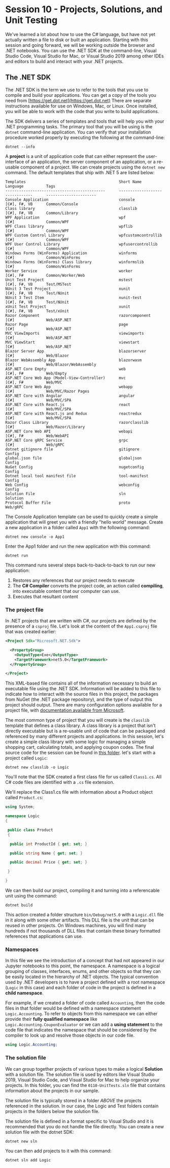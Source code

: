 # Session 10 - Projects, Solutions, and Unit Testing

We've learned a lot about how to use the C# language, but have not yet actually written a file to disk or built an application.  Starting with this session and going forward, we will be working outside the browser and .NET notebooks.  You can use the .NET SDK at the command-line, Visual Studio Code, Visual Studio for Mac, or Visual Studio 2019 among other IDEs and editors to build and interact with your .NET projects.

## The .NET SDK

The .NET SDK is the term we use to refer to the tools that you use to compile and build your applications.  You can get a copy of the tools you need from [https://get.dot.net](https://get.dot.net)  There are separate instructions available for use on Windows, Mac, or Linux.  Once installed, you will be able to work with the code that you write to build applications.

The SDK delivers a series of templates and tools that will help you with your .NET programming tasks.  The primary tool that you will be using is the `dotnet` command-line application.  You can verify that your installation procedure worked properly by executing the following at the command-line:

```console
dotnet --info
```

A **project** is a unit of application code that can either represent the user-interface of an application, the server component of an application, or a re-usable component of a project.  We can create projects using the `dotnet new` command.  The default templates that ship with .NET 5 are listed below:

```
Templates                                         Short Name               Language          Tags
--------------------------------------------      -------------------      ------------      ----------------------
Console Application                               console                  [C#], F#, VB      Common/Console
Class library                                     classlib                 [C#], F#, VB      Common/Library
WPF Application                                   wpf                      [C#]              Common/WPF
WPF Class library                                 wpflib                   [C#]              Common/WPF
WPF Custom Control Library                        wpfcustomcontrollib      [C#]              Common/WPF
WPF User Control Library                          wpfusercontrollib        [C#]              Common/WPF
Windows Forms (WinForms) Application              winforms                 [C#]              Common/WinForms
Windows Forms (WinForms) Class library            winformslib              [C#]              Common/WinForms
Worker Service                                    worker                   [C#], F#          Common/Worker/Web
Unit Test Project                                 mstest                   [C#], F#, VB      Test/MSTest
NUnit 3 Test Project                              nunit                    [C#], F#, VB      Test/NUnit
NUnit 3 Test Item                                 nunit-test               [C#], F#, VB      Test/NUnit
xUnit Test Project                                xunit                    [C#], F#, VB      Test/xUnit
Razor Component                                   razorcomponent           [C#]              Web/ASP.NET
Razor Page                                        page                     [C#]              Web/ASP.NET
MVC ViewImports                                   viewimports              [C#]              Web/ASP.NET
MVC ViewStart                                     viewstart                [C#]              Web/ASP.NET
Blazor Server App                                 blazorserver             [C#]              Web/Blazor
Blazor WebAssembly App                            blazorwasm               [C#]              Web/Blazor/WebAssembly
ASP.NET Core Empty                                web                      [C#], F#          Web/Empty
ASP.NET Core Web App (Model-View-Controller)      mvc                      [C#], F#          Web/MVC
ASP.NET Core Web App                              webapp                   [C#]              Web/MVC/Razor Pages
ASP.NET Core with Angular                         angular                  [C#]              Web/MVC/SPA
ASP.NET Core with React.js                        react                    [C#]              Web/MVC/SPA
ASP.NET Core with React.js and Redux              reactredux               [C#]              Web/MVC/SPA
Razor Class Library                               razorclasslib            [C#]              Web/Razor/Library
ASP.NET Core Web API                              webapi                   [C#], F#          Web/WebAPI
ASP.NET Core gRPC Service                         grpc                     [C#]              Web/gRPC
dotnet gitignore file                             gitignore                                  Config
global.json file                                  globaljson                                 Config
NuGet Config                                      nugetconfig                                Config
Dotnet local tool manifest file                   tool-manifest                              Config
Web Config                                        webconfig                                  Config
Solution File                                     sln                                        Solution
Protocol Buffer File                              proto                                      Web/gRPC
```

The Console Application template can be used to quickly create a simple application that will greet you with a friendly "hello world" message.  Create a new application in a folder called `App1` with the following command:

```
dotnet new console -o App1
```

Enter the App1 folder and run the new application with this command:

```console
dotnet run
```

This command runs several steps back-to-back-to-back to run our new application:

1. Restores any references that our project needs to execute
1. The **C# Compiler** converts the project code, an action called **compiling**, into executable content that our computer can use.
1. Executes that resultant content

### The project file

In .NET projects that are written with C#, our projects are defined by the presence of a `csproj` file.  Let's look at the content of the `App1.csproj` file that was created earlier:

```xml
<Project Sdk="Microsoft.NET.Sdk">

  <PropertyGroup>
    <OutputType>Exe</OutputType>
    <TargetFramework>net5.0</TargetFramework>
  </PropertyGroup>

</Project>
```

This XML-based file contains all of the information necessary to build an executable file using the .NET SDK.  Information will be added to this file to indicate how to interact with the source files in this project, the packages from NuGet (the .NET package repository), and the type of output this project should output.  There are many configuration options available for a project file, with [documentation available from Microsoft](https://docs.microsoft.com/en-us/aspnet/web-forms/overview/deployment/web-deployment-in-the-enterprise/understanding-the-project-file).

The most common type of project that you will create is the `classlib` template that defines a class library.  A class library is a project that isn't directly executable but is a re-usable unit of code that can be packaged and referenced by many different projects and applications.  In this session, let's create a simple class library with some logic for managing a simple shopping cart, calculating totals, and applying coupon codes.  The final source code for the session can be found in [this folder](https://github.com/csharpfritz/csharp_with_csharpfritz/tree/main/sessions/0110-UnitTests).  let's start with a project called `Logic`:

```console
dotnet new classlib -o Logic
```

You'll note that the SDK created a first class file for us called `Class1.cs`.  All C# code files are identified with a `.cs` file extension. 

We'll replace the Class1.cs file with information about a Product object called `Product.cs`:

```csharp
using System;

namespace Logic
{

 public class Product
 {

  public int ProductId { get; set; }

  public string Name { get; set; }

  public decimal Price { get; set; }

 }

}
```

We can then build our project, compiling it and turning into a referencable unit using the command:

```console
dotnet build
```

This action created a folder structure `bin/Debug/net5.0` with a `Logic.dll` file in it along with some other artifacts.  This DLL file is the unit that can be reused in other projects.  On Windows machines, you will find many hundreds if not thousands of DLL files that contain these binary formatted references that applications can use.

### Namespaces

In this file we see the introduction of a concept that had not appeared in our Jupyter notebooks to this point, the namespace.  A namespace is a logical grouping of classes, interfaces, enums, and other objects so that they can be easily located in the hierarchy of .NET objects.  The typical convention used by .NET developers is to have a project defined with a root namespace (`Logic` in this case) and each folder of code in the project is defined in a **child namespace**.  

For example, if we created a folder of code called `Accounting`, then the code files in that folder would be defined with a namespace statement `Logic.Accounting`.  To refer to objects from this namespace we can either provide their **fully qualified namespace** like `Logic.Accounting.CouponEvaluator` or we can add a **using statement** to the code file that indicates the namespace that should be considered by the compiler to look up and resolve those objects in our code file.

```csharp
using Logic.Accounting;
```

### The solution file

We can group together projects of various types to make a logical **Solution** with a solution file.  The solution file is used by editors like Visual Studio 2019, Visual Studio Code, and Visual Studio for Mac to help organize your projects.  In this folder, you can find the `0110-UnitTests.sln` file that contains information about the projects in our sample.

The solution file is typically stored in a folder _ABOVE_ the projects referenced in the solution.  In our case, the Logic and Test folders contain projects in the folders below the solution file.

The solution file is defined in a format specific to Visual Studio and it is recommended that you do not handle the file directly.  You can create a new solution file with the dotnet SDK:

```console
dotnet new sln
```

You can then add projects to it with this command:

```console
dotnet sln add Logic
```
